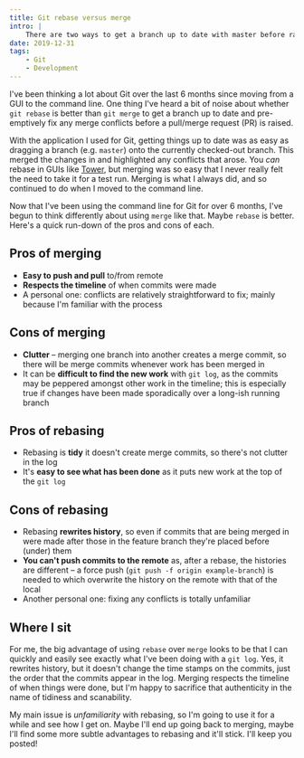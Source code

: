 ```yaml
---
title: Git rebase versus merge
intro: |
    There are two ways to get a branch up to date with master before raising a PR: merge and rebase. Here are pros and cons with each.
date: 2019-12-31
tags:
    - Git
    - Development
---
```


I've been thinking a lot about Git over the last 6 months since moving from a GUI to the command line. One thing I've heard a bit of noise about whether `git rebase` is better than `git merge` to get a branch up to date and pre-emptively fix any merge conflicts before a pull/merge request (PR) is raised.

With the application I used for Git, getting things up to date was as easy as dragging a branch (e.g. `master`) onto the currently checked-out branch. This merged the changes in and highlighted any conflicts that arose. You *can* rebase in GUIs like [Tower](https://www.git-tower.com), but merging was so easy that I never really felt the need to take it for a test run. Merging is what I always did, and so continued to do when I moved to the command line.

Now that I've been using the command line for Git for over 6 months, I've begun to think differently about using `merge` like that. Maybe `rebase` is better. Here's a quick run-down of the pros and cons of each.


## Pros of merging

- <b>Easy to push and pull</b> to/from remote
- <b>Respects the timeline</b> of when commits were made
- A personal one: conflicts are relatively straightforward to fix; mainly because I'm familiar with the process


## Cons of merging

- <b>Clutter</b> – merging one branch into another creates a merge commit, so there will be merge commits whenever work has been merged in
- It can be <b>difficult to find the new work</b> with `git log`, as the commits may be peppered amongst other work in the timeline; this is especially true if changes have been made sporadically over a long-ish running branch


## Pros of rebasing

- Rebasing is <b>tidy</b> it doesn't create merge commits, so there's not clutter in the log
- It's <b>easy to see what has been done</b> as it puts new work at the top of the `git log`


## Cons of rebasing

- Rebasing <b>rewrites history</b>, so even if commits that are being merged in were made after those in the feature branch they're placed before (under) them
- <b>You can't push commits to the remote</b> as, after a rebase, the histories are different – a force push (`git push -f origin example-branch`) is needed to which overwrite the history on the remote with that of the local
- Another personal one: fixing any conflicts is totally unfamiliar


## Where I sit

For me, the big advantage of using `rebase` over `merge` looks to be that I can quickly and easily see exactly what I've been doing with a `git log`. Yes, it rewrites history, but it doesn't change the time stamps on the commits, just the order that the commits appear in the log. Merging respects the timeline of when things were done, but I'm happy to sacrifice that authenticity in the name of tidiness and scanability.

My main issue is *unfamiliarity* with rebasing, so I'm going to use it for a while and see how I get on. Maybe I'll end up going back to merging, maybe I'll find some more subtle advantages to rebasing and it'll stick. I'll keep you posted!
